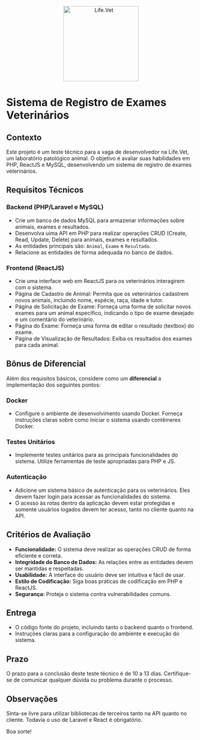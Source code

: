 <p align="center">
<img src="https://i.imgur.com/zoNpSx9.png" alt="Life.Vet" style="height: 200px;"/>
</p>

# Sistema de Registro de Exames Veterinários

## Contexto

Este projeto é um teste técnico para a vaga de desenvolvedor na Life.Vet, um laboratório patológico animal. O objetivo é avaliar suas habilidades em PHP, ReactJS e MySQL, desenvolvendo um sistema de registro de exames veterinários.

## Requisitos Técnicos

### Backend (PHP/Laravel e MySQL)

- Crie um banco de dados MySQL para armazenar informações sobre animais, exames e resultados.
- Desenvolva uima API em PHP para realizar operações CRUD (Create, Read, Update, Delete) para animais, exames e resultados.
- As entidades principais são: `Animal`, `Exame` e `Resultado`.
- Relacione as entidades de forma adequada no banco de dados.

### Frontend (ReactJS)

- Crie uma interface web em ReactJS para os veterinários interagirem com o sistema.
- Página de Cadastro de Animal: Permita que os veterinários cadastrem novos animais, incluindo nome, espécie, raça, idade e tutor.
- Página de Solicitação de Exame: Forneça uma forma de solicitar novos exames para um animal específico, indicando o tipo de exame desejado e um comentário do veterinário.
- Página do Exame: Forneça uma forma de editar o resultado (textbox) do exame.
- Página de Visualização de Resultados: Exiba os resultados dos exames para cada animal.

## Bônus de Diferencial

Além dos requisitos básicos, considere como um **diferencial** a implementação dos seguintes pontos:

### Docker

- Configure o ambiente de desenvolvimento usando Docker. Forneça instruções claras sobre como iniciar o sistema usando contêineres Docker.

### Testes Unitários

- Implemente testes unitários para as principais funcionalidades do sistema. Utilize ferramentas de teste apropriadas para PHP e JS.

### Autenticação

- Adicione um sistema básico de autenticação para os veterinários. Eles devem fazer login para acessar as funcionalidades do sistema.
- O acesso às rotas dentro da aplicação devem estar protegidas e somente usuários logados devem ter acesso, tanto no cliente quanto na API.

## Critérios de Avaliação

- **Funcionalidade:** O sistema deve realizar as operações CRUD de forma eficiente e correta.
- **Integridade do Banco de Dados:** As relações entre as entidades devem ser mantidas e respeitadas.
- **Usabilidade:** A interface do usuário deve ser intuitiva e fácil de usar.
- **Estilo de Codificação:** Siga boas práticas de codificação em PHP e ReactJS.
- **Segurança:** Proteja o sistema contra vulnerabilidades comuns.

## Entrega

- O código fonte do projeto, incluindo tanto o backend quanto o frontend.
- Instruções claras para a configuração do ambiente e execução do sistema.

## Prazo

O prazo para a conclusão deste teste técnico é de 10 a 13 dias. Certifique-se de comunicar qualquer dúvida ou problema durante o processo.

## Observações 

Sinta-se livre para utilizar bibliotecas de terceiros tanto na API quanto no cliente. Todavia o uso de Laravel e React é obrigatório. 

Boa sorte!
